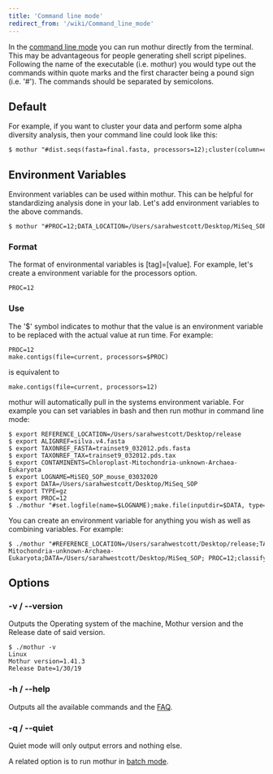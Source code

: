 ```yaml
---
title: 'Command line mode'
redirect_from: '/wiki/Command_line_mode'
---
```

In the [command line mode](/wiki/command_line_mode) you can run
mothur directly from the terminal. This may be advantageous for people
generating shell script pipelines. Following the name of the executable
(i.e. mothur) you would type out the commands within quote marks and the
first character being a pound sign (i.e. '\#'). The commands should be
separated by semicolons.

## Default

For example, if you want to cluster your data and perform some alpha
diversity analysis, then your command line could look like this:

    $ mothur "#dist.seqs(fasta=final.fasta, processors=12);cluster(column=current, count=final.count_table);collect.single();rarefaction.single()"

## Environment Variables

Environment variables can be used within mothur. This can be helpful for
standardizing analysis done in your lab. Let's add environment
variables to the above commands.

    $ mothur "#PROC=12;DATA_LOCATION=/Users/sarahwestcott/Desktop/MiSeq_SOP;dist.seqs(fasta=$DATA_LOCATION/final.fasta, processors=$PROC);cluster(column=current, count=final.count_table);collect.single();rarefaction.single()"

### Format

The format of environmental variables is \[tag\]=\[value\]. For example,
let's create a environment variable for the processors option.

    PROC=12

### Use

The '$' symbol indicates to mothur that the value is an environment
variable to be replaced with the actual value at run time. For example:

    PROC=12
    make.contigs(file=current, processors=$PROC)

is equivalent to

    make.contigs(file=current, processors=12)

mothur will automatically pull in the systems environment variable. For
example you can set variables in bash and then run mothur in command
line mode:

    $ export REFERENCE_LOCATION=/Users/sarahwestcott/Desktop/release
    $ export ALIGNREF=silva.v4.fasta
    $ export TAXONREF_FASTA=trainset9_032012.pds.fasta
    $ export TAXONREF_TAX=trainset9_032012.pds.tax
    $ export CONTAMINENTS=Chloroplast-Mitochondria-unknown-Archaea-Eukaryota
    $ export LOGNAME=MiSEQ_SOP_mouse_03032020
    $ export DATA=/Users/sarahwestcott/Desktop/MiSeq_SOP
    $ export TYPE=gz
    $ export PROC=12
    $ ./mothur "#set.logfile(name=$LOGNAME);make.file(inputdir=$DATA, type=$TYPE, prefix=stability);make.contigs(file=current, processors=$PROC);" 

You can create an environment variable for anything you wish as well as
combining variables. For example:

    $ ./mothur "#REFERENCE_LOCATION=/Users/sarahwestcott/Desktop/release;TAXONREF_FASTA=trainset9_032012.pds.fasta;TAXONREF_TAX=trainset9_032012.pds.tax;CONTAMINENTS=Chloroplast-Mitochondria-unknown-Archaea-Eukaryota;DATA=/Users/sarahwestcott/Desktop/MiSeq_SOP; PROC=12;classify.seqs(fasta=$DATA/my.fasta, count=$DATA/my.count_table, reference=$REFERENCE_LOCATION/$TAXONREF_FASTA, taxonomy=$REFERENCE_LOCATION/$TAXONREF_TAX, cutoff=80);remove.lineage(fasta=current, count=current, taxonomy=current, taxon=$CONTAMINENTS);"

## Options

### -v / \--version

Outputs the Operating system of the machine, Mothur version and the Release date of said version.

    $ ./mothur -v 
    Linux
    Mothur version=1.41.3
    Release Date=1/30/19

### -h / \--help

Outputs all the available commands and the [FAQ](_wiki/frequently_asked_questions.md).


### -q / \--quiet

Quiet mode will only output errors and nothing else.

A related option is to run mothur in [batch
mode](/wiki/batch_mode).

